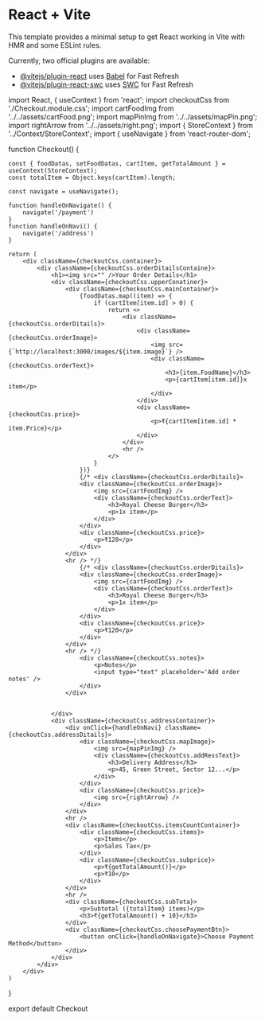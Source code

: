 # React + Vite

This template provides a minimal setup to get React working in Vite with HMR and some ESLint rules.

Currently, two official plugins are available:

- [@vitejs/plugin-react](https://github.com/vitejs/vite-plugin-react/blob/main/packages/plugin-react/README.md) uses [Babel](https://babeljs.io/) for Fast Refresh
- [@vitejs/plugin-react-swc](https://github.com/vitejs/vite-plugin-react-swc) uses [SWC](https://swc.rs/) for Fast Refresh




import React, { useContext } from 'react';
import checkoutCss from './Checkout.module.css';
import cartFoodImg from '../../assets/cartFood.png';
import mapPinImg from '../../assets/mapPin.png';
import rightArrow from '../../assets/right.png';
import { StoreContext } from '../Context/StoreContext';
import { useNavigate } from 'react-router-dom';

function Checkout() {

    const { foodDatas, setFoodDatas, cartItem, getTotalAmount } = useContext(StoreContext);
    const totalItem = Object.keys(cartItem).length;

    const navigate = useNavigate();

    function handleOnNavigate() {
        navigate('/payment')
    }
    function handleOnNavi() {
        navigate('/address')
    }

    return (
        <div className={checkoutCss.container}>
            <div className={checkoutCss.orderDitailsContaine}>
                <h1><img src="" />Your Order Details</h1>
                <div className={checkoutCss.upperConatiner}>
                    <div className={checkoutCss.mainContainer}>
                        {foodDatas.map((item) => {
                            if (cartItem[item.id] > 0) {
                                return <>
                                    <div className={checkoutCss.orderDitails}>
                                        <div className={checkoutCss.orderImage}>
                                            <img src={`http://localhost:3000/images/${item.image}`} />
                                            <div className={checkoutCss.orderText}>
                                                <h3>{item.FoodName}</h3>
                                                <p>{cartItem[item.id]}x item</p>
                                            </div>
                                        </div>
                                        <div className={checkoutCss.price}>
                                            <p>₹{cartItem[item.id] * item.Price}</p>
                                        </div>
                                    </div>
                                    <hr />
                                </>
                            }
                        })}
                        {/* <div className={checkoutCss.orderDitails}>
                        <div className={checkoutCss.orderImage}>
                            <img src={cartFoodImg} />
                            <div className={checkoutCss.orderText}>
                                <h3>Royal Cheese Burger</h3>
                                <p>1x item</p>
                            </div>
                        </div>
                        <div className={checkoutCss.price}>
                            <p>₹120</p>
                        </div>
                    </div>
                    <hr /> */}
                        {/* <div className={checkoutCss.orderDitails}>
                        <div className={checkoutCss.orderImage}>
                            <img src={cartFoodImg} />
                            <div className={checkoutCss.orderText}>
                                <h3>Royal Cheese Burger</h3>
                                <p>1x item</p>
                            </div>
                        </div>
                        <div className={checkoutCss.price}>
                            <p>₹120</p>
                        </div>
                    </div>
                    <hr /> */}
                        <div className={checkoutCss.notes}>
                            <p>Notes</p>
                            <input type="text" placeholder='Add order notes' />
                        </div>
                    </div>


                </div>
                <div className={checkoutCss.addressContainer}>
                    <div onClick={handleOnNavi} className={checkoutCss.addressDitails}>
                        <div className={checkoutCss.mapImage}>
                            <img src={mapPinImg} />
                            <div className={checkoutCss.addRessText}>
                                <h3>Delivery Address</h3>
                                <p>45, Green Street, Sector 12...</p>
                            </div>
                        </div>
                        <div className={checkoutCss.price}>
                            <img src={rightArrow} />
                        </div>
                    </div>
                    <hr />
                    <div className={checkoutCss.itemsCountContainer}>
                        <div className={checkoutCss.items}>
                            <p>Items</p>
                            <p>Sales Tax</p>
                        </div>
                        <div className={checkoutCss.subprice}>
                            <p>₹{getTotalAmount()}</p>
                            <p>₹10</p>
                        </div>
                    </div>
                    <hr />
                    <div className={checkoutCss.subTota}>
                        <p>Subtotal ({totalItem} items)</p>
                        <h3>₹{getTotalAmount() + 10}</h3>
                    </div>
                    <div className={checkoutCss.choosePaymentBtn}>
                        <button onClick={handleOnNavigate}>Choose Payment Method</button>
                    </div>
                </div>
            </div>
        </div>
    )
}

export default Checkout

